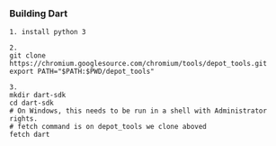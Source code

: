 
### Building Dart

    1. install python 3

    2.
    git clone https://chromium.googlesource.com/chromium/tools/depot_tools.git
    export PATH="$PATH:$PWD/depot_tools"

    3.
    mkdir dart-sdk
    cd dart-sdk
    # On Windows, this needs to be run in a shell with Administrator rights.
    # fetch command is on depot_tools we clone aboved
    fetch dart

    